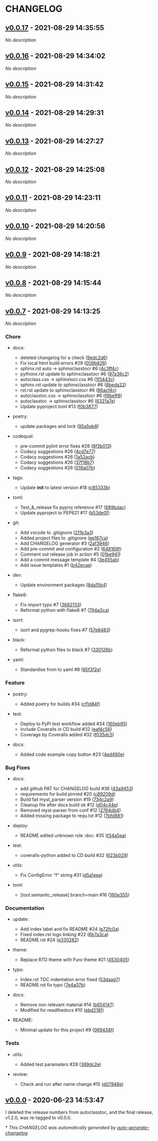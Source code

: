 # CHANGELOG

## [v0.0.17](https://github.com/imAsparky/sphinx-class-tocr/releases/tag/v0.0.17) - 2021-08-29 14:35:55

*No description*

## [v0.0.16](https://github.com/imAsparky/sphinx-class-tocr/releases/tag/v0.0.16) - 2021-08-29 14:34:02

*No description*

## [v0.0.15](https://github.com/imAsparky/sphinx-class-tocr/releases/tag/v0.0.15) - 2021-08-29 14:31:42

*No description*

## [v0.0.14](https://github.com/imAsparky/sphinx-class-tocr/releases/tag/v0.0.14) - 2021-08-29 14:29:31

*No description*

## [v0.0.13](https://github.com/imAsparky/sphinx-class-tocr/releases/tag/v0.0.13) - 2021-08-29 14:27:27

*No description*

## [v0.0.12](https://github.com/imAsparky/sphinx-class-tocr/releases/tag/v0.0.12) - 2021-08-29 14:25:08

*No description*

## [v0.0.11](https://github.com/imAsparky/sphinx-class-tocr/releases/tag/v0.0.11) - 2021-08-29 14:23:11

*No description*

## [v0.0.10](https://github.com/imAsparky/sphinx-class-tocr/releases/tag/v0.0.10) - 2021-08-29 14:20:56

*No description*

## [v0.0.9](https://github.com/imAsparky/sphinx-class-tocr/releases/tag/v0.0.9) - 2021-08-29 14:18:21

*No description*

## [v0.0.8](https://github.com/imAsparky/sphinx-class-tocr/releases/tag/v0.0.8) - 2021-08-29 14:15:44

*No description*

## [v0.0.7](https://github.com/imAsparky/sphinx-class-tocr/releases/tag/v0.0.7) - 2021-08-29 14:13:25

*No description*

### Chore

- docs:
  - deleted changelog for a check ([9edc2d6](https://github.com/imAsparky/sphinx-class-tocr/commit/9edc2d6b381668cf908e4ff6ef4aca91c4af0570))
  - Fix local html build errors #29 ([009b826](https://github.com/imAsparky/sphinx-class-tocr/commit/009b826179a1e013d54b085928e220135e904de0))
  - sphinx.rst auto -> sphinxclasstocr #6 ([4c3ff4c](https://github.com/imAsparky/sphinx-class-tocr/commit/4c3ff4c968ecdc74e03ddb6d1f507eafee81861e))
  - pythonx.rst update to sphinxclasstocr #6 ([97a36c2](https://github.com/imAsparky/sphinx-class-tocr/commit/97a36c2682e6a853e3e74df0dbf6042b24de502e))
  - autoclass.css -> sphinxtocr.css #6 ([1f5443c](https://github.com/imAsparky/sphinx-class-tocr/commit/1f5443c90d93705a3be18b3f1cbd705f865725dd))
  - sphinx.rst update to sphinxclasstocr #6 ([8beda22](https://github.com/imAsparky/sphinx-class-tocr/commit/8beda225c586733c7f451a943ed48dbdae19f07b))
  - rst.rst update to sphinxclasstocr #6 ([86acf4c](https://github.com/imAsparky/sphinx-class-tocr/commit/86acf4c0cd382009eb491547b30f61fe7462e11f))
  - autoclasstoc.css -> sphinxclasstocr #6 ([f9beff8](https://github.com/imAsparky/sphinx-class-tocr/commit/f9beff83f87b19386dcd9bddf7ad204c88ff429f))
  - autoclasstoc -> sphinxclasstocr #6 ([6321a7e](https://github.com/imAsparky/sphinx-class-tocr/commit/6321a7eac7fe679c5765c67a15548d0092b0de0c))
  - Update pyproject.toml #13 ([f0b3877](https://github.com/imAsparky/sphinx-class-tocr/commit/f0b387719ba0c1a04958ad236de9f1061f8d2113))

- poetry:
  - update packages and lock ([95a5eb8](https://github.com/imAsparky/sphinx-class-tocr/commit/95a5eb836bbf6502ef0353223f2d6e56b0d32984))

- codequal:
  - pre-commit pylint error fixes #26 ([8f3b013](https://github.com/imAsparky/sphinx-class-tocr/commit/8f3b013b665d941304b61e4d469b3af082ef6cf5))
  - Codacy suggestions #26 ([4cd7e77](https://github.com/imAsparky/sphinx-class-tocr/commit/4cd7e77a7f64acf2b110ac35bd292f57f837fb90))
  - Codacy suggestions #26 ([1a52acb](https://github.com/imAsparky/sphinx-class-tocr/commit/1a52acbcb4b7d2ad5c3e95c5958c8f53f9efcafe))
  - Codacy suggestions #26 ([37f18b7](https://github.com/imAsparky/sphinx-class-tocr/commit/37f18b7755582b797eca6881466f0e4c25db6583))
  - Codacy suggestions #26 ([019a07b](https://github.com/imAsparky/sphinx-class-tocr/commit/019a07b4fb8be9eb38ce3e6c3a2a40c46a660f12))

- tags:
  - Update __init__ to latest version #18 ([c85333b](https://github.com/imAsparky/sphinx-class-tocr/commit/c85333b7e5e569fc64a1ee7b33b58dcfabd678a1))

- toml:
  - Test_&_release fix pyproj reference #17 ([889bdac](https://github.com/imAsparky/sphinx-class-tocr/commit/889bdac442ecc2d414858eb94e6a4055b01b8574))
  - Update pyproject to PEP621 #17 ([b53de0f](https://github.com/imAsparky/sphinx-class-tocr/commit/b53de0f46547a96e8d8db337ba3135c0566e8156))

- git:
  - Add vscode to .gitignore ([211b3a3](https://github.com/imAsparky/sphinx-class-tocr/commit/211b3a384c5d621d47f87fabb31a67bb2ab6b883))
  - Added project files to .gitignore ([ee167ca](https://github.com/imAsparky/sphinx-class-tocr/commit/ee167ca1d1f206518b409eb8700c7c1c6c9907eb))
  - Add CHANGELOG generator #3 ([2af3946](https://github.com/imAsparky/sphinx-class-tocr/commit/2af394628f53361eb7fae168b5956487c6572847))
  - Add pre-commit and configuration #2 ([648169f](https://github.com/imAsparky/sphinx-class-tocr/commit/648169f5c8065d7a790b670e308e7280ed82848e))
  - Comment out release job in action #5 ([01be941](https://github.com/imAsparky/sphinx-class-tocr/commit/01be941fb00f6b072936db59d744bd0143a19bee))
  - Add a commit message template #4 ([3e455ab](https://github.com/imAsparky/sphinx-class-tocr/commit/3e455ab05c5289550adca9a260c84342ea81d62e))
  - Add issue templates #1 ([b42ecae](https://github.com/imAsparky/sphinx-class-tocr/commit/b42ecae40dfc6f363281934f467698f7a0f7dbf3))

- dev:
  - Update environment packages ([8da15b4](https://github.com/imAsparky/sphinx-class-tocr/commit/8da15b4731cee302388898f21c8cb13adf353f90))

- flake8:
  - Fix import typo #7 ([3682133](https://github.com/imAsparky/sphinx-class-tocr/commit/3682133c0f3293944d9be13372bafe9e4d936bed))
  - Reformat python with flake8 #7 ([794a3ca](https://github.com/imAsparky/sphinx-class-tocr/commit/794a3cade1c8efe9805f2a7af114c24afa48564b))

- isort:
  - isort and pygrep-hooks fixes #7 ([57e8483](https://github.com/imAsparky/sphinx-class-tocr/commit/57e8483be3772dfc7b57513ba6b158fb5c12681c))

- black:
  - Reformat python files to black #7 ([330126b](https://github.com/imAsparky/sphinx-class-tocr/commit/330126b02f99dd01375326fb2cfb755d5bb6e4fc))

- yaml:
  - Standardise from to yaml #8 ([85f3f2e](https://github.com/imAsparky/sphinx-class-tocr/commit/85f3f2e6ec927f19e5ec1e96a97a517a94919b5c))

### Feature

- poetry:
  - Added poetry for builds #34 ([cf1d84f](https://github.com/imAsparky/sphinx-class-tocr/commit/cf1d84fe3a9ccb2dadbc7d045a3028458c2e9358))

- test:
  - Deploy to PyPi test workflow added #34 ([160eb95](https://github.com/imAsparky/sphinx-class-tocr/commit/160eb95a82230bdbe198dd32d2b931a4a3317447))
  - Include Coveralls in CD build #32 ([eaf4c56](https://github.com/imAsparky/sphinx-class-tocr/commit/eaf4c56994b30585d86a35cd148d4f321de6f6ab))
  - Coverage by Coveralls added #32 ([f035dc5](https://github.com/imAsparky/sphinx-class-tocr/commit/f035dc5077e01a52ec80ac9e53f14809eba0eb24))

- docs:
  - Added code example copy button #23 ([4ed490e](https://github.com/imAsparky/sphinx-class-tocr/commit/4ed490eac112a3c06f2c6eda98fefcab3b081376))

### Bug Fixes

- docs:
  - add github PAT for CHANGELOG build #36 ([43a9453](https://github.com/imAsparky/sphinx-class-tocr/commit/43a9453d78acb0c0b57f3c528b8078a375c6a29d))
  - requirements for build pinned #20 ([c89209d](https://github.com/imAsparky/sphinx-class-tocr/commit/c89209d70168baaa35d9a41e4c402acfed8c1eac))
  - Build fail myst_parser version  #19 ([734c2a9](https://github.com/imAsparky/sphinx-class-tocr/commit/734c2a9ad99064f25ba687f8175c528ce82e8fca))
  - Cleanup file after docs build ok #12 ([d04c44e](https://github.com/imAsparky/sphinx-class-tocr/commit/d04c44e5ed2ff23ec1af33b3e129552cd52b2216))
  - Removed myst-parser from conf  #12 ([2764db4](https://github.com/imAsparky/sphinx-class-tocr/commit/2764db4c2c6b7766ec9c7c3a869183526d81328e))
  - Added missing package to requ.txt #12 ([7bfd881](https://github.com/imAsparky/sphinx-class-tocr/commit/7bfd881d65a5d439755d5bf9bedf7e35b36e57da))

- deploy:
  - README edited unknown role :doc: #35 ([f34a5ea](https://github.com/imAsparky/sphinx-class-tocr/commit/f34a5ea12e6a3d90baa73557a9ba40c1eadce406))

- test:
  - coveralls-python added to CD build  #32 ([623b029](https://github.com/imAsparky/sphinx-class-tocr/commit/623b029fd2eb270dd054c6fd30fbce47a5b738dd))

- utils:
  - Fix ConfigError "f" string #31 ([d5a1eea](https://github.com/imAsparky/sphinx-class-tocr/commit/d5a1eeafd988bf195c0a75850bd3cd01cc258a6e))

- toml:
  - [tool.semantic_release] branch=main  #16 ([160e355](https://github.com/imAsparky/sphinx-class-tocr/commit/160e355be66777f5741845f2a096cd62375a546b))

### Documentation

- update:
  - Add index label and fix README #24 ([e72fc0a](https://github.com/imAsparky/sphinx-class-tocr/commit/e72fc0adfcd5a8bc3a735ea1babe100feaa85fda))
  - Fixed index.rst logo linking #22 ([6b7a3ca](https://github.com/imAsparky/sphinx-class-tocr/commit/6b7a3ca2fe967bda60f557a6ebbb4c283fbd887a))
  - README.rst #24 ([e330282](https://github.com/imAsparky/sphinx-class-tocr/commit/e3302821473bca206446c7a357c8d9a7cbd726d1))

- theme:
  - Replace RTD theme with Furo theme #21 ([4530405](https://github.com/imAsparky/sphinx-class-tocr/commit/4530405130c8b842aabb797534acd9a935fb384a))

- typo:
  - Index.rst TOC indentation error fixed ([53daad7](https://github.com/imAsparky/sphinx-class-tocr/commit/53daad7d78bf1baa3c059ae9edb571fe311a6b1f))
  - README.rst fix typo ([7e4a07b](https://github.com/imAsparky/sphinx-class-tocr/commit/7e4a07b46f3fe37362623a5eb42165ff5be9a9d1))

- docs:
  - Remove non relevant material #14 ([b654147](https://github.com/imAsparky/sphinx-class-tocr/commit/b654147e368e6e76be7c6cdfe9c2b7d404735680))
  - Modified for readthedocs #10 ([ebd218f](https://github.com/imAsparky/sphinx-class-tocr/commit/ebd218fc7ba1cc3fc4f9449adc120ad4ac48aca6))

- README:
  - Minimal update for this project #9 ([069434f](https://github.com/imAsparky/sphinx-class-tocr/commit/069434f3012051cf3c712e44363c705b2b864078))

### Tests

- utils:
  - Added test paramaters #28 ([369dc2e](https://github.com/imAsparky/sphinx-class-tocr/commit/369dc2e7ac7ea9f309a03ff858f6d37bbda5bdab))

- review:
  - Check and run after name change #15 ([d07948e](https://github.com/imAsparky/sphinx-class-tocr/commit/d07948e1d28065f06b15db6bbd6283139b5513c3))

## [v0.0.0](https://github.com/imAsparky/sphinx-class-tocr/releases/tag/v0.0.0) - 2020-06-23 14:53:47

I deleted the release numbers from autoclasstoc, and the final release, v1.2.0,  was re-tagged to v0.0.0.

\* *This CHANGELOG was automatically generated by [auto-generate-changelog](https://github.com/BobAnkh/auto-generate-changelog)*
